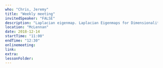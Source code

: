 ```yaml
---
who: "Chris, Jeremy"
title: "Weekly meeting"
invitedSpeaker: "FALSE"
description: "Laplacian eigenmap. Laplacian Eigenmaps for Dimensionality Reduction and Data Representation (Belkin, Niyogi, 2003)"
location: "McLennan"
date: 2018-12-14
startTime: "11:00"
endTime: "12:30"
onlinemeeting: 
link: 
extra: 
lessonFolder: 
---
```

